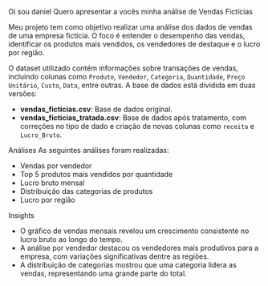 Oi sou daniel 
Quero apresentar a vocês minha análise de Vendas Fictícias

Meu projeto tem como objetivo realizar uma análise dos dados de vendas de uma empresa fictícia. O foco é entender o desempenho das vendas, identificar os produtos mais vendidos, os vendedores de destaque e o lucro por região.

O dataset utilizado contém informações sobre transações de vendas, incluindo colunas como `Produto`, `Vendedor`, `Categoria`, `Quantidade`, `Preço Unitário`, `Custo`, `Data`, entre outras. A base de dados está dividida em duas versões:
- **vendas_ficticias.csv**: Base de dados original.
- **vendas_ficticias_tratada.csv**: Base de dados após tratamento, com correções no tipo de dado e criação de novas colunas como `receita` e `Lucro_Bruto`.

 Análises
As seguintes análises foram realizadas:
- Vendas por vendedor
- Top 5 produtos mais vendidos por quantidade
- Lucro bruto mensal
- Distribuição das categorias de produtos
- Lucro por região

 Insights
- O gráfico de vendas mensais revelou um crescimento consistente no lucro bruto ao longo do tempo.
- A análise por vendedor destacou os vendedores mais produtivos para a empresa, com variações significativas dentre as regiões.
- A distribuição de categorias mostrou que uma categoria lidera as vendas, representando uma grande parte do total.

